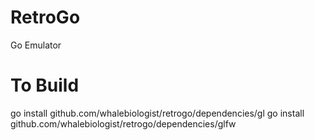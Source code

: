 RetroGo
=======

Go Emulator

To Build
========
go install github.com/whalebiologist/retrogo/dependencies/gl
go install github.com/whalebiologist/retrogo/dependencies/glfw